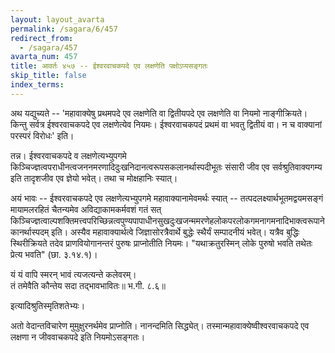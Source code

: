 ```yaml
---
layout: layout_avarta
permalink: /sagara/6/457
redirect_from:
  - /sagara/457
avarta_num: 457
title: आवर्तः ४५७ -- ईश्वरवाचकपदे एव लक्षणेति पक्षोऽप्यसङ्गतः
skip_title: false
index_terms: 
---
```


अथ यद्युच्यते --  'महावाक्येषु प्रथमपदे एव लक्षणेति वा द्वितीयपदे
एव लक्षणेति वा नियमो नाङ्गीक्रियते। किन्तु सर्वत्र ईश्वरवाचकपदे एव
लक्षणेत्येव नियमः। ईश्वरवाचकपदं प्रथमं वा भवतु द्वितीयं वा। न च
वाक्यानां परस्परं विरोधः' इति।

तन्न। ईश्वरवाचकपदे व लक्षणेत्यभ्युपगमे किञ्चिज्ज्ञत्वपराधीनत्वजननमरणादिदुःखनिदानत्वरूपसकलानर्थास्पदीभूतः संसारी जीव एव सर्वश्रुतिवाक्यगम्य इति तादृशजीव एव ज्ञेयो भवेत्। तथा च मोक्षहानिः स्यात्।

अयं भावः -- ईश्वरवाचकपदे एव लक्षणेत्यभ्युपगमे महावाक्यानामेवमर्थः स्यात् -- तत्पदलक्ष्यार्थभूतमद्वयमसङ्गं मायामलरहितं चैतन्यमेव
अविद्याकामकर्मवशं गतं सत् किञ्चिज्ज्ञत्वाल्पशक्तिमत्त्वपरिच्छिन्नत्वपुण्यपापाधीनसुखदुःखजन्ममरणेहलोकपरलोकगमनागमनादिभाक्त्वरूपानेकानर्थास्पदम्
इति। अस्यैव महावाक्यार्थत्वे जिज्ञासोरत्रैवार्थे बुद्धेः स्थैर्यं सम्पादनीयं भवेत्।
यत्रैव बुद्धिः स्थिरीक्रियते तदेव प्राणवियोगानन्तरं पुरुषः प्राप्नोतीति नियमः।
"यथाक्रतुरस्मिन् लोके पुरुषो भवति तथेतः प्रेत्य भवति" (छा. ३.१४.१)।

यं यं वापि स्मरन् भावं त्यजत्यन्ते कलेवरम्।  
तं तमेवैति कौन्तेय सदा तद्भावभावितः॥ भ.गी. ८.६॥

इत्यादिश्रुतिस्मृतिशतेभ्यः।

अतो वेदान्तविचारेण मुमुक्षुरनर्थमेव प्राप्नोति। नानन्दमिति सिद्ध्येत्।
तस्मान्महावाक्येष्वीश्वरवाचकपदे एव लक्षणा न जीववाचकपदे इति नियमोऽसङ्गतः।
